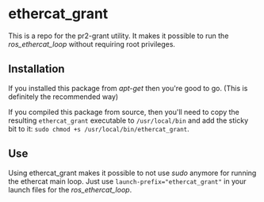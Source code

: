 # ethercat_grant

This is a repo for the pr2-grant utility. It makes it possible to run the *ros_ethercat_loop* without requiring root privileges.

## Installation

If you installed this package from *apt-get* then you're good to go. (This is definitely the recommended way)

If you compiled this package from source, then you'll need to copy the resulting `ethercat_grant` executable to `/usr/local/bin` and add the sticky bit to it: `sudo chmod +s /usr/local/bin/ethercat_grant`.

## Use
Using ethercat_grant makes it possible to not use *sudo* anymore for running the ethercat main loop. Just use `launch-prefix="ethercat_grant"` in your launch files for the *ros_ethercat_loop*.

